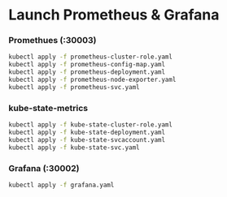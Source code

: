 # Launch Prometheus & Grafana

### Promethues (:30003)

```bash
kubectl apply -f prometheus-cluster-role.yaml
kubectl apply -f prometheus-config-map.yaml
kubectl apply -f prometheus-deployment.yaml
kubectl apply -f prometheus-node-exporter.yaml
kubectl apply -f prometheus-svc.yaml
```

### kube-state-metrics

```bash
kubectl apply -f kube-state-cluster-role.yaml
kubectl apply -f kube-state-deployment.yaml
kubectl apply -f kube-state-svcaccount.yaml
kubectl apply -f kube-state-svc.yaml
```

### Grafana (:30002)

```bash
kubectl apply -f grafana.yaml
```
